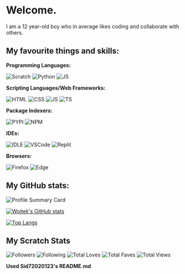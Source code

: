 # Welcome.
I am a 12 year-old boy who in average likes coding and collaborate with others.

## My favourite things and skills:
**Programming Languages:**

![Scratch](https://img.shields.io/badge/Scratch-4D97FF?style=for-the-badge&logo=Scratch&color=black)
![Python](https://img.shields.io/badge/Python-FFD43B?style=for-the-badge&logo=python&color=black)
![JS](https://img.shields.io/badge/JavaScript-323330?style=for-the-badge&logo=javascript&logoColor=F7DF1E&color=black)


**Scripting Languages/Web Frameworks:**

![HTML](https://img.shields.io/badge/HTML5-E34F26?style=for-the-badge&logo=html5&color=black)
![CSS](https://img.shields.io/badge/CSS3-1572B6?style=for-the-badge&logo=css3&color=black)
![JS](https://img.shields.io/badge/JavaScript-323330?style=for-the-badge&logo=javascript&color=black)
![TS](https://img.shields.io/badge/TypeScript-323330?style=for-the-badge&logo=typescript&color=black)

**Package Indexers:**

![PYPI](https://img.shields.io/badge/pypi-3775A9?style=for-the-badge&logo=pypi&color=black)
![NPM](https://img.shields.io/badge/npm-3775A9?style=for-the-badge&logo=npm&color=black)

**IDEs:**

![IDLE](https://img.shields.io/badge/IDLE-000000.svg?&style=for-the-badge&logo=python-idle&logoColor=green&color=black)
![VSCode](https://img.shields.io/badge/VSCode-0078D4?style=for-the-badge&logo=visual%20studio%20code&logoColor=blue&color=black)
![Replit](https://img.shields.io/badge/replit-667881?style=for-the-badge&logo=replit&logoColor=white&color=black)


**Browsers:**

![Firefox](https://img.shields.io/badge/Firefox_Browser-FF7139?style=for-the-badge&logo=Firefox-Browser&color=black)
![Edge](https://img.shields.io/badge/Edge_Browser-FF7139?style=for-the-badge&logo=Edge&color=black)

## My GitHub stats:
![Profile Summary Card](https://github-profile-summary-cards.vercel.app/api/cards/profile-details?username=WojtekCodesToday&theme=github_dark)

[![Wojtek's GitHub stats](https://github-readme-stats.vercel.app/api?username=WojtekCodesToday&show_icons=true&theme=github_dark)](https://github.com/Sid72020123)

[![Top Langs](https://github-readme-stats.vercel.app/api/top-langs/?username=WojtekCodesToday&show_icons=true&theme=github_dark)](https://github.com/Sid72020123)

## My Scratch Stats
![Followers](https://scratch-stats-badge.sid72020123.repl.co/user?username=WojtekGame&data=followers&label=Followers&style=social)
![Following](https://scratch-stats-badge.sid72020123.repl.co/user?username=WojtekGame&data=following&label=Following&style=social)
![Total Loves](https://scratch-stats-badge.sid72020123.repl.co/user?username=WojtekGame&data=loves&label=Total%20Loves&style=social)
![Total Faves](https://scratch-stats-badge.sid72020123.repl.co/user?username=WojtekGame&data=favorites&label=Total%20Faves&style=social)
![Total Views](https://scratch-stats-badge.sid72020123.repl.co/user?username=WojtekGame&data=views&label=Total%20Views&style=social)


__Used Sid72020123's README.md__
